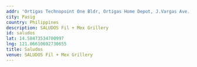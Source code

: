 ```yaml
---
addr: 'Ortigas Technopoint One Bldr, Ortigas Home Depot, J.Vargas Ave., Pasig, Metro Manila'
city: Pasig
country: Philippines
description: SALUDOS Fil + Mex Grillery
id: saludos
lat: 14.58473534700997
lng: 121.06610692730655
title: Saludos
venue: SALUDOS Fil + Mex Grillery
---
```




